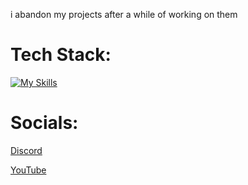 i abandon my projects after a while of working on them

# Tech Stack:
[![My Skills](https://skillicons.dev/icons?i=javascript,python,c,cpp,arch,neovim,raspberrypi,bash,vscode,git)](https://skillicons.dev)

# Socials:
[Discord](https://discord.gg/w97xccJGEY)

[YouTube](https://youtube.com/@Spelis)
